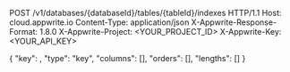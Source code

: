 POST /v1/databases/{databaseId}/tables/{tableId}/indexes HTTP/1.1
Host: cloud.appwrite.io
Content-Type: application/json
X-Appwrite-Response-Format: 1.8.0
X-Appwrite-Project: <YOUR_PROJECT_ID>
X-Appwrite-Key: <YOUR_API_KEY>

{
  "key": ,
  "type": "key",
  "columns": [],
  "orders": [],
  "lengths": []
}
